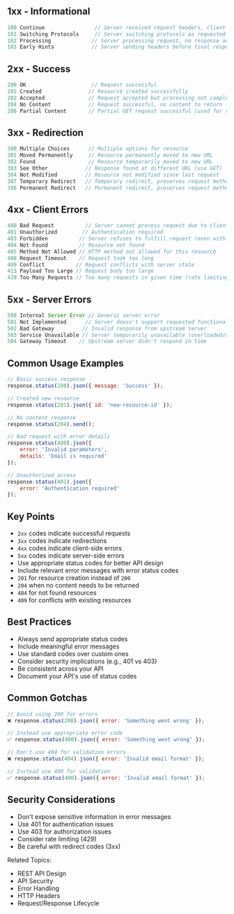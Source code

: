 ## 1xx - Informational
```javascript
100 Continue                // Server received request headers, client should proceed
101 Switching Protocols     // Server switching protocols as requested
102 Processing             // Server processing request, no response available yet
103 Early Hints            // Server sending headers before final response
```

## 2xx - Success
```javascript
200 OK                     // Request successful
201 Created               // Resource created successfully
202 Accepted              // Request accepted but processing not completed
204 No Content            // Request successful, no content to return
206 Partial Content       // Partial GET request successful (used for range requests)
```

## 3xx - Redirection
```javascript
300 Multiple Choices      // Multiple options for resource
301 Moved Permanently     // Resource permanently moved to new URL
302 Found                 // Resource temporarily moved to new URL
303 See Other            // Response found at different URL (use GET)
304 Not Modified         // Resource not modified since last request
307 Temporary Redirect   // Temporary redirect, preserves request method
308 Permanent Redirect   // Permanent redirect, preserves request method
```

## 4xx - Client Errors
```javascript
400 Bad Request          // Server cannot process request due to client error
401 Unauthorized        // Authentication required
403 Forbidden          // Server refuses to fulfill request (even with auth)
404 Not Found          // Resource not found
405 Method Not Allowed // HTTP method not allowed for this resource
408 Request Timeout    // Request took too long
409 Conflict          // Request conflicts with server state
413 Payload Too Large // Request body too large
429 Too Many Requests // Too many requests in given time (rate limiting)
```

## 5xx - Server Errors
```javascript
500 Internal Server Error // Generic server error
501 Not Implemented      // Server doesn't support requested functionality
502 Bad Gateway         // Invalid response from upstream server
503 Service Unavailable // Server temporarily unavailable (overloaded/maintenance)
504 Gateway Timeout    // Upstream server didn't respond in time
```

## Common Usage Examples
```javascript
// Basic success response
response.status(200).json({ message: 'Success' });

// Created new resource
response.status(201).json({ id: 'new-resource-id' });

// No content response
response.status(204).send();

// Bad request with error details
response.status(400).json({
    error: 'Invalid parameters',
    details: 'Email is required'
});

// Unauthorized access
response.status(401).json({
    error: 'Authentication required'
});
```

## Key Points
- `2xx` codes indicate successful requests
- `3xx` codes indicate redirections
- `4xx` codes indicate client-side errors
- `5xx` codes indicate server-side errors
- Use appropriate status codes for better API design
- Include relevant error messages with error status codes
- `201` for resource creation instead of `200`
- `204` when no content needs to be returned
- `404` for not found resources
- `409` for conflicts with existing resources

## Best Practices
- Always send appropriate status codes
- Include meaningful error messages
- Use standard codes over custom ones
- Consider security implications (e.g., 401 vs 403)
- Be consistent across your API
- Document your API's use of status codes

## Common Gotchas
```javascript
// Avoid using 200 for errors
❌ response.status(200).json({ error: 'Something went wrong' });

// Instead use appropriate error code
✅ response.status(400).json({ error: 'Something went wrong' });

// Don't use 404 for validation errors
❌ response.status(404).json({ error: 'Invalid email format' });

// Instead use 400 for validation
✅ response.status(400).json({ error: 'Invalid email format' });
```

## Security Considerations
- Don't expose sensitive information in error messages
- Use 401 for authentication issues
- Use 403 for authorization issues
- Consider rate limiting (429)
- Be careful with redirect codes (3xx)

Related Topics:
- REST API Design
- API Security
- Error Handling
- HTTP Headers
- Request/Response Lifecycle